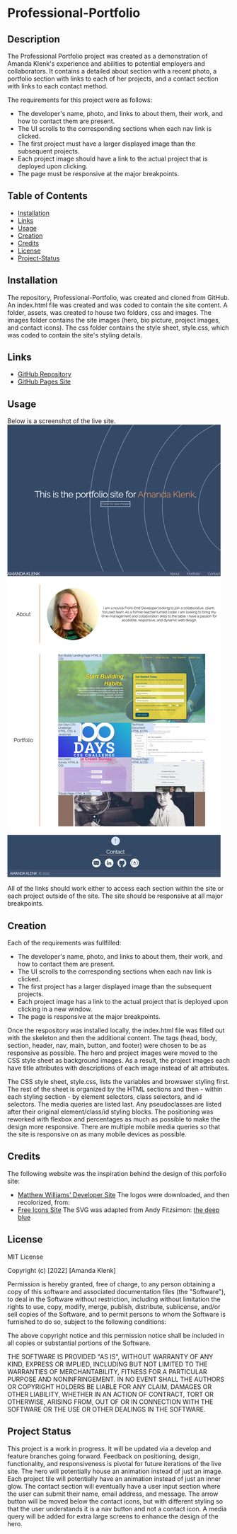 # Professional-Portfolio

## Description

The Professional Portfolio project was created as a demonstration of Amanda Klenk's experience and abilities to potential employers and collaborators. It contains a detailed about section with a recent photo, a portfolio section with links to each of her projects, and a contact section with links to each contact method.

The requirements for this project were as follows:
* The developer's name, photo, and links to about them, their work, and how to contact them are present.
* The UI scrolls to the corresponding sections when each nav link is clicked.
* The first project must have a larger displayed image than the subsequent projects.
* Each project image should have a link to the actual project that is deployed upon clicking.
* The page must be responsive at the major breakpoints.



## Table of Contents
- [Installation](#installation)
- [Links](#links)
- [Usage](#usage)
- [Creation](#creation)
- [Credits](#credits)
- [License](#license)
- [Project-Status](#project-status)


## Installation
The repository, Professional-Portfolio, was created and cloned from GitHub. An index.html file was created and was coded to contain the site content. A folder, assets, was created to house two folders, css and images. The images folder contains the site images (hero, bio picture, project images, and contact icons). The css folder contains the style sheet, style.css, which was coded to contain the site's styling details.


## Links
- [GitHub Repository](https://github.com/amklenk/Professional-Portfolio)
- [GitHub Pages Site](https://amklenk.github.io/Professional-Portfolio/)


## Usage

Below is a screenshot of the live site.
![Portfolio Pages Site](./assets/images/fullpagescreenshot.png)


All of the links should work either to access each section within the site or each project outside of the site. The site should be responsive at all major breakpoints.


## Creation

Each of the requirements was fullfilled:
* The developer's name, photo, and links to about them, their work, and how to contact them are present.
* The UI scrolls to the corresponding sections when each nav link is clicked.
* The first project has a larger displayed image than the subsequent projects.
* Each project image has a link to the actual project that is deployed upon clicking in a new window.
* The page is responsive at the major breakpoints.

Once the respository was installed locally, the index.html file was filled out with the skeleton and then the additional content. The tags (head, body, section, header, nav, main, button, and footer) were chosen to be as responsive as possible. The hero and project images were moved to the CSS style sheet as background images. As a result, the project images each have title attributes with descriptions of each image instead of alt attributes.

The CSS style sheet, style.css, lists the variables and browswer styling first. The rest of the sheet is organized by the HTML sections and then - within each styling section - by element selectors, class selectors, and id selectors. The media queries are listed last. Any pseudoclasses are listed after their original element/class/id styling blocks. The positioning was reworked with flexbox and percentages as much as possible to make the design more responsive. There are multiple mobile media queries so that the site is responsive on as many mobile devices as possible.

## Credits
The following website was the inspiration behind the design of this porfolio site:
- [Matthew Williams' Developer Site](http://findmatthew.com)
The logos were downloaded, and then recolorized, from: 
- [Free Icons Site](https://icon-icons.com/)
The SVG was adapted from Andy Fitzsimon: 
[the deep blue](https://codepen.io/andyfitz/pen/aZrKdV)
## License

MIT License

Copyright (c) [2022] [Amanda Klenk]

Permission is hereby granted, free of charge, to any person obtaining a copy
of this software and associated documentation files (the "Software"), to deal
in the Software without restriction, including without limitation the rights
to use, copy, modify, merge, publish, distribute, sublicense, and/or sell
copies of the Software, and to permit persons to whom the Software is
furnished to do so, subject to the following conditions:

The above copyright notice and this permission notice shall be included in all
copies or substantial portions of the Software.

THE SOFTWARE IS PROVIDED "AS IS", WITHOUT WARRANTY OF ANY KIND, EXPRESS OR
IMPLIED, INCLUDING BUT NOT LIMITED TO THE WARRANTIES OF MERCHANTABILITY,
FITNESS FOR A PARTICULAR PURPOSE AND NONINFRINGEMENT. IN NO EVENT SHALL THE
AUTHORS OR COPYRIGHT HOLDERS BE LIABLE FOR ANY CLAIM, DAMAGES OR OTHER
LIABILITY, WHETHER IN AN ACTION OF CONTRACT, TORT OR OTHERWISE, ARISING FROM,
OUT OF OR IN CONNECTION WITH THE SOFTWARE OR THE USE OR OTHER DEALINGS IN THE
SOFTWARE.


## Project Status

This project is a work in progress. It will be updated via a develop and feature branches going forward. Feedback on positioning, design, functionality, and responsiveness is pivotal for future iterations of the live site. The hero will potentially house an animation instead of just an image. Each project tile will potentially have an animation instead of just an inner glow. The contact section will eventually have a user input section where the user can submit their name, email address, and message. The arrow button will be moved below the contact icons, but with different styling so that the user understands it is a nav button and not a contact icon. A media query will be added for extra large screens to enhance the design of the hero.
